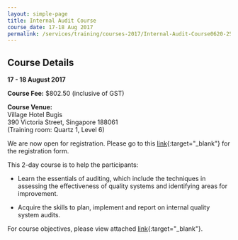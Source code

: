 ```yaml
---
layout: simple-page
title: Internal Audit Course
course_date: 17-18 Aug 2017
permalink: /services/training/courses-2017/Internal-Audit-Course0620-2507
---
```


## Course Details
**17 - 18 August 2017**

**Course Fee:**  $802.50 (inclusive of GST)

**Course Venue:**  
Village Hotel Bugis  
390 Victoria Street, Singapore 188061  
(Training room:  Quartz 1, Level 6)

We are now open for registration. Please go to this [link](/files/registration-forms/Registration-form-(LM-and-IA-Aug-2017).docx){:target="_blank"} for the registration form.
 
This 2-day course is to help the participants:
 
* Learn the essentials of auditing, which include the techniques in assessing the effectiveness of quality systems and identifying areas for improvement.
 
* Acquire the skills to plan, implement and report on internal quality system audits.
 
For course objectives, please view attached [link](/files/training/Internal-Audit-Course.pdf){:target="_blank"}.
